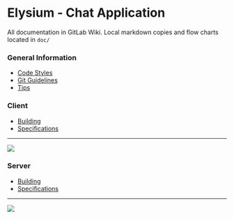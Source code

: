 # Elysium - Chat Application

All documentation in GitLab Wiki. Local markdown copies and flow charts located in `doc/`

### General Information
* [Code Styles](https://gitlab.com/csun380spring2020/elysium/-/wikis/Code%20Styles)
* [Git Guidelines](https://gitlab.com/csun380spring2020/elysium/-/wikis/Git%20Guidelines)
* [Tips](https://gitlab.com/csun380spring2020/elysium/-/wikis/Tips)

### Client
* [Building](https://gitlab.com/csun380spring2020/elysium/-/wikis/Client%20Building)
* [Specifications](https://gitlab.com/csun380spring2020/elysium/-/wikis/Client%20Specifications)
---
![](https://cdn.discordapp.com/attachments/670120375589535777/680279338180018176/clientFlowchart.png)

### Server
* [Building](https://gitlab.com/csun380spring2020/elysium/-/wikis/Server%20Building)
* [Specifications](https://gitlab.com/csun380spring2020/elysium/-/wikis/Server%20Specifications)
---
![](https://cdn.discordapp.com/attachments/644925714621005824/680280111685042266/Untitled_Diagram.jpg)
